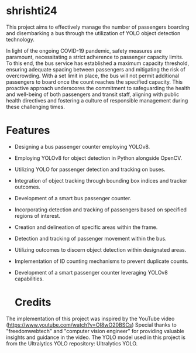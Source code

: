 # shrishti24

This project aims to effectively manage the number of passengers boarding and disembarking a bus through the utilization of YOLO object detection technology.

In light of the ongoing COVID-19 pandemic, safety measures are paramount, necessitating a strict adherence to passenger capacity limits. To this end, the bus service has established a maximum capacity threshold, ensuring adequate spacing between passengers and mitigating the risk of overcrowding. With a set limit in place, the bus will not permit additional passengers to board once the count reaches the specified capacity. This proactive approach underscores the commitment to safeguarding the health and well-being of both passengers and transit staff, aligning with public health directives and fostering a culture of responsible management during these challenging times.

# Features
- Designing a bus passenger counter employing YOLOv8.
- Employing YOLOv8 for object detection in Python alongside OpenCV.
- Utilizing YOLO for passenger detection and tracking on buses.
- Integration of object tracking through bounding box indices and tracker outcomes.
- Development of a smart bus passenger counter.
- Incorporating detection and tracking of passengers based on specified regions of interest.
- Creation and delineation of specific areas within the frame.
- Detection and tracking of passenger movement within the bus.
- Utilizing outcomes to discern object detection within designated areas.
- Implementation of ID counting mechanisms to prevent duplicate counts.
- Development of a smart passenger counter leveraging YOLOv8 capabilities.

  # Credits
The implementation of this project was inspired by the YouTube video (https://www.youtube.com/watch?v=OI8wO20BSCs)
Special thanks to "freedomwebtech" and "computer vision engineer" for providing valuable insights and guidance in the video.
The YOLO model used in this project is from the Ultralytics YOLO repository: Ultralytics YOLO.
